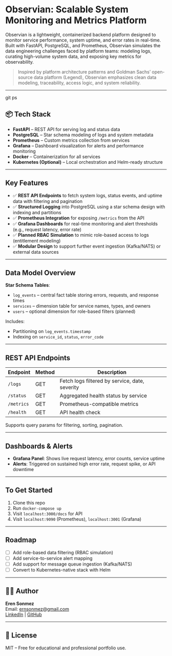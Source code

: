 # Observian: Scalable System Monitoring and Metrics Platform

Observian is a lightweight, containerized backend platform designed to monitor service performance, system uptime, and error rates in real-time. Built with FastAPI, PostgreSQL, and Prometheus, Observian simulates the data engineering challenges faced by platform teams: modeling logs, curating high-volume system data, and exposing key metrics for observability.

> Inspired by platform architecture patterns and Goldman Sachs’ open-source data platform (Legend), Observian emphasizes clean data modeling, traceability, access logic, and system reliability.

---
git ps
## 📦 Tech Stack

- **FastAPI** – REST API for serving log and status data
- **PostgreSQL** – Star schema modeling of logs and system metadata
- **Prometheus** – Custom metrics collection from services
- **Grafana** – Dashboard visualization for alerts and performance monitoring
- **Docker** – Containerization for all services
- **Kubernetes (Optional)** – Local orchestration and Helm-ready structure

---

## Key Features

- ✅ **REST API Endpoints** to fetch system logs, status events, and uptime data with filtering and pagination
- ✅ **Structured Logging** into PostgreSQL using a star schema design with indexing and partitions
- ✅ **Prometheus Integration** for exposing `/metrics` from the API
- ✅ **Grafana Dashboards** for real-time monitoring and alert thresholds (e.g., request latency, error rate)
- ✅ **Planned RBAC Simulation** to mimic role-based access to logs (entitlement modeling)
- ✅ **Modular Design** to support further event ingestion (Kafka/NATS) or external data sources

---

## Data Model Overview

**Star Schema Tables**:
- `log_events` – central fact table storing errors, requests, and response times
- `services` – dimension table for service names, types, and owners
- `users` – optional dimension for role-based filters (planned)

Includes:
- Partitioning on `log_events.timestamp`
- Indexing on `service_id`, `status`, `error_code`

---

## REST API Endpoints

| Endpoint | Method | Description |
|----------|--------|-------------|
| `/logs` | GET | Fetch logs filtered by service, date, severity |
| `/status` | GET | Aggregated health status by service |
| `/metrics` | GET | Prometheus-compatible metrics |
| `/health` | GET | API health check |

Supports query params for filtering, sorting, pagination.

---

## Dashboards & Alerts

- **Grafana Panel**: Shows live request latency, error counts, service uptime
- **Alerts**: Triggered on sustained high error rate, request spike, or API downtime

---

## To Get Started

1. Clone this repo
2. Run `docker-compose up`
3. Visit `localhost:3000/docs` for API
4. Visit `localhost:9090` (Prometheus), `localhost:3001` (Grafana)

---

## Roadmap

- [ ] Add role-based data filtering (RBAC simulation)
- [ ] Add service-to-service alert mapping
- [ ] Add support for message queue ingestion (Kafka/NATS)
- [ ] Convert to Kubernetes-native stack with Helm

---

## 👨‍💻 Author

**Eren Sonmez**  
Email: ernsonmez@gmail.com  
[LinkedIn](https://linkedin.com/in/erensonmez1) | [GitHub](https://github.com/erensonmezx)

---

## 📄 License

MIT – Free for educational and professional portfolio use.